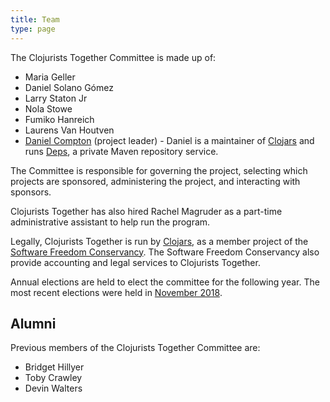 ```yaml
---
title: Team
type: page
---
```



The Clojurists Together Committee is made up of:

- Maria Geller
- Daniel Solano Gómez
- Larry Staton Jr
- Nola Stowe
- Fumiko Hanreich
- Laurens Van Houtven
- [Daniel Compton](https://danielcompton.net) (project leader) - Daniel is a maintainer of [Clojars](https://clojars.org) and runs [Deps](https://www.deps.co), a private Maven repository service.

The Committee is responsible for governing the project, selecting which projects are sponsored, administering the project, and interacting with sponsors.

Clojurists Together has also hired Rachel Magruder as a part-time administrative assistant to help run the program.

Legally, Clojurists Together is run by [Clojars](https://clojars.org), as a member project of the [Software Freedom Conservancy](https://sfconservancy.org). The Software Freedom Conservancy also provide accounting and legal services to Clojurists Together.

Annual elections are held to elect the committee for the following year. The most recent elections were held in [November 2018](/news/2018-committee-election-results/).

## Alumni

Previous members of the Clojurists Together Committee are:

- Bridget Hillyer
- Toby Crawley
- Devin Walters
